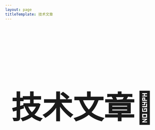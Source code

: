 ```yaml
---
layout: page
titleTemplate: 技术文章
---
```


<h1 style="margin-top: 200px;font-size: 100px; text-align: center">技术文章📝</h1>